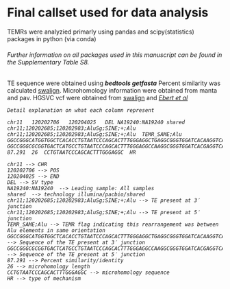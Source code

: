 # Final callset used for data analysis 

TEMRs were analyzied primarly using pandas and scipy(statistics) packages in python (via conda)

###### Further information on all packages used in this manuscript can be found in the Supplementary Table S8.

TE sequence were obtained using <b><i>bedtools getfasta</i></b>
Percent similarity was calculated <a href="https://github.com/mbreese/swalign">swalign</a>.
Microhomology information were obtained from manta and pav.
HGSVC vcf were obtained from <a href="https://github.com/mbreese/swalign">swalign</a> and <a href="https://github.com/mbreese/swalign"><i>Ebert et al</a>

```
Detail explanation on what each column represent 

chr11	120202706	120204025	DEL	NA19240:NA19240	shared	chr11;120202685;120202983;AluSg;SINE;+;Alu	chr11;120202685;120202983;AluSg;SINE;+;Alu	TEMR_SAME;Alu	GGCCGGGCATGGTGGCTCACACCTGTAATCCCAGCACTTTGGGAGGCTGAGGCGGGTGGATCACAAGGTCAGGAGTTTGAGACCAGCCTGGCCAACATGGTGAAACCCCGTCTCTACTAAAAATACAAAAAATAGCTGGGCATGGTGGCAGGTGCCTATAATCCCAGCTACTCAGGAGGCTGAGGCAGGAGAATTGCTTGAATCCAGAAGGCAGAGGTTGCAGTGAGCTGAGATCGTGCCACTGCACTCCAGCCTGGGCGACAGAGCAAGACTCTGTCTCGAAAAAACAAAAAAAGAA	GGCCGGGCGCGGTGACTCATGCCTGTAATCCCAGCACTTTGGGAGGCCAAGGCGGGTGGATCACGAGGTCAGGAGATCGAGACCATCCTGGCTAACACGGTGAAATCCCGTCTGTACTAAAAATCCAAAAAATTAGCCGGGCGTGGTGGCGGGCGCCTGTAGTCCCAGCTACTCGGGAGGCTGAGGCAGGAGAATGGCATGAACCCGGGAGGCAGAGCTTGCAGTGAGCTGAGATCGCGCCCCTGCACTCCAGCCTGGGCGACAGAGCGAGACTCCATCTCAAAAAAAAAAAAAAAAAAAGTAATAAA	87.291	26	CCTGTAATCCCAGCACTTTGGGAGGC	HR

chr11 --> CHR
120202706 --> POS
120204025 --> END
DEL --> SV type
NA19240:NA19240  --> Leading sample: All samples
shared  --> technology illumina/pacbio/shared
chr11;120202685;120202983;AluSg;SINE;+;Alu --> TE present at 3′ junction
chr11;120202685;120202983;AluSg;SINE;+;Alu --> TE present at 5′ junction
TEMR_SAME;Alu --> TEMR flag indicating this rearrangement was between Alu elements in same orientation
GGCCGGGCATGGTGGCTCACACCTGTAATCCCAGCACTTTGGGAGGCTGAGGCGGGTGGATCACAAGGTCAGGAGTTTGAGACCAGCCTGGCCAACATGGTGAAACCCCGTCTCTACTAAAAATACAAAAAATAGCTGGGCATGGTGGCAGGTGCCTATAATCCCAGCTACTCAGGAGGCTGAGGCAGGAGAATTGCTTGAATCCAGAAGGCAGAGGTTGCAGTGAGCTGAGATCGTGCCACTGCACTCCAGCCTGGGCGACAGAGCAAGACTCTGTCTCGAAAAAACAAAAAAAGAA --> Sequence of the TE present at 3′ junction
GGCCGGGCGCGGTGACTCATGCCTGTAATCCCAGCACTTTGGGAGGCCAAGGCGGGTGGATCACGAGGTCAGGAGATCGAGACCATCCTGGCTAACACGGTGAAATCCCGTCTGTACTAAAAATCCAAAAAATTAGCCGGGCGTGGTGGCGGGCGCCTGTAGTCCCAGCTACTCGGGAGGCTGAGGCAGGAGAATGGCATGAACCCGGGAGGCAGAGCTTGCAGTGAGCTGAGATCGCGCCCCTGCACTCCAGCCTGGGCGACAGAGCGAGACTCCATCTCAAAAAAAAAAAAAAAAAAAGTAATAAA --> Sequence of the TE present at 5′ junction
87.291 --> Percent similarity/identity
26 --> microhomology length 
CCTGTAATCCCAGCACTTTGGGAGGC --> microhomology sequence
HR --> type of mechanism

```
